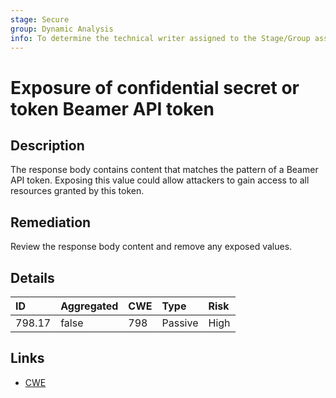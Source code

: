 ```yaml
---
stage: Secure
group: Dynamic Analysis
info: To determine the technical writer assigned to the Stage/Group associated with this page, see https://handbook.gitlab.com/handbook/product/ux/technical-writing/#assignments
---
```


# Exposure of confidential secret or token Beamer API token

## Description

The response body contains content that matches the pattern of a Beamer API token.
Exposing this value could allow attackers to gain access to all resources granted by this token.

## Remediation

Review the response body content and remove any exposed values.

## Details

| ID | Aggregated | CWE | Type | Risk |
|:---|:--------|:--------|:--------|:--------|
| 798.17 | false | 798 | Passive | High |

## Links

- [CWE](https://cwe.mitre.org/data/definitions/798.html)
